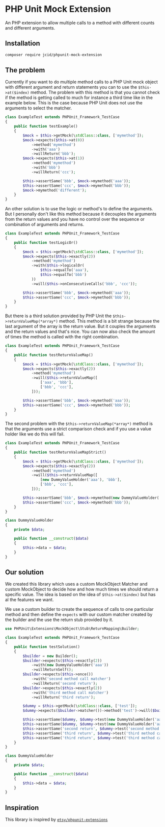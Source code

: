 # PHP Unit Mock Extension

An PHP extension to allow multiple calls to a method with different counts and different arguments.

## Installation

```bash
composer require jcid/phpunit-mock-extension
```

## The problem

Currently if you want to do multiple method calls to a PHP Unit mock object with different argument and return statements you can to use the `$this->at($index)` method. The problem with this method is that you cannot check if the method is getting called to much for instance a third time like in the example below. This is the case because PHP Unit does not use the arguments to select the matcher.

```php
class ExampleTest extends PHPUnit_Framework_TestCase
{
    public function testExample()
    {
        $mock = $this->getMock(\stdClass::class, ['mymethod']);
        $mock->expects($this->at(0))
            ->method('mymethod')
            ->with('aaa')
            ->willReturn('bbb');
        $mock->expects($this->at(1))
            ->method('mymethod')
            ->with('bbb')
            ->willReturn('ccc');

        $this->assertSame('bbb', $mock->mymethod('aaa'));
        $this->assertSame('ccc', $mock->mymethod('bbb'));
        $mock->mymethod('different');
    }
}
```

An other solution is to use the logic or method's to define the arguments. But I personally don't like this method because it decouples the arguments from the return values and you have no control over the sequence or combination of arguments and returns.

```php
class ExampleTest extends PHPUnit_Framework_TestCase
{
    public function testLogicOr()
    {
        $mock = $this->getMock(\stdClass::class, ['mymethod']);
        $mock->expects($this->exactly(2))
            ->method('mymethod')
            ->with($this->logicalOr(
                $this->equalTo('aaa'),
                $this->equalTo('bbb')
            ))
            ->will($this->onConsecutiveCalls('bbb', 'ccc'));

        $this->assertSame('bbb', $mock->mymethod('aaa'));
        $this->assertSame('ccc', $mock->mymethod('bbb'));
    }
}
```

But there is a third solution provided by PHP Unit the `$this->returnValueMap(*array*)` method. This method is a bit strange because the last argument of the array is the return value. But it couples the arguments and the return values and that's nice. You can now also check the amount of times the method is called with the right combination.

```php
class ExampleTest extends PHPUnit_Framework_TestCase
{
    public function testReturnValueMap()
    {
        $mock = $this->getMock(\stdClass::class, ['mymethod']);
        $mock->expects($this->exactly(2))
            ->method('mymethod')
            ->will($this->returnValueMap([
                ['aaa', 'bbb'],
                ['bbb', 'ccc'],
            ]));

        $this->assertSame('bbb', $mock->mymethod('aaa'));
        $this->assertSame('ccc', $mock->mymethod('bbb'));
    }
}
```

The second problem with the `$this->returnValueMap(*array*)` method is that the arguments use a strict comparison check and if you use a value holder like we do this will fail.

```php
class ExampleTest extends PHPUnit_Framework_TestCase
{
    public function testReturnValueMapStrict()
    {
        $mock = $this->getMock(\stdClass::class, ['mymethod']);
        $mock->expects($this->exactly(2))
            ->method('mymethod')
            ->will($this->returnValueMap([
                [new DummyValueHolder('aaa'), 'bbb'],
                ['bbb', 'ccc'],
            ]));

        $this->assertSame('bbb', $mock->mymethod(new DummyValueHolder('aaa')));
        $this->assertSame('ccc', $mock->mymethod('bbb'));
    }
}

class DummyValueHolder
{
    private $data;

    public function __construct($data)
    {
        $this->data = $data;
    }
}
```

## Our solution

We created this library which uses a custom MockObject Matcher and custom MockObject to decide how and how much times we should return a specific value. The idea is based on the idea of `$this->at($index)` but has al the features we want.

We use a custom builder to create the sequence of calls to one particular method and then define the `expects` with our custom matcher created by the builder and the use the return stub provided by it.

```php
use PHPUnit\Extensions\MockObject\Stub\ReturnMapping\Builder;

class ExampleTest extends PHPUnit_Framework_TestCase
{
    public function testSolution()
    {
        $builder = new Builder();
        $builder->expects($this->exactly(2))
            ->with(new DummyValueHolder('aaa'))
            ->willReturnSelf();
        $builder->expects($this->once())
            ->with('second method call matcher')
            ->willReturn('second return');
        $builder->expects($this->exactly(2))
            ->with('third method call matcher')
            ->willReturn('third return');

        $dummy = $this->getMock(\stdClass::class, ['test']);
        $dummy->expects($builder->matcher())->method('test')->will($builder->mapper());

        $this->assertSame($dummy, $dummy->test(new DummyValueHolder('aaa')));
        $this->assertSame($dummy, $dummy->test(new DummyValueHolder('aaa')));
        $this->assertSame('second return', $dummy->test('second method call matcher'));
        $this->assertSame('third return', $dummy->test('third method call matcher'));
        $this->assertSame('third return', $dummy->test('third method call matcher'));
    }
}

class DummyValueHolder
{
    private $data;

    public function __construct($data)
    {
        $this->data = $data;
    }
}
```

## Inspiration

This library is inspired by [`etsy/phpunit-extensions`](https://github.com/etsy/phpunit-extensions)
